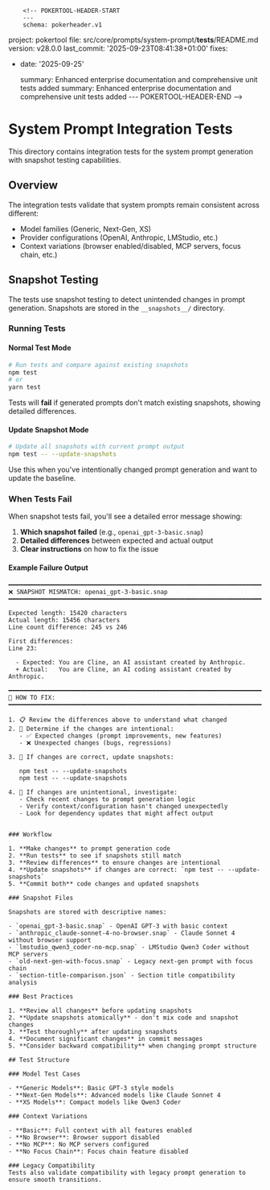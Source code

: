         <!-- POKERTOOL-HEADER-START
        ---
        schema: pokerheader.v1
project: pokertool
file: src/core/prompts/system-prompt/__tests__/README.md
version: v28.0.0
last_commit: '2025-09-23T08:41:38+01:00'
fixes:

- date: '2025-09-25'

  summary: Enhanced enterprise documentation and comprehensive unit tests added
  summary: Enhanced enterprise documentation and comprehensive unit tests added
        ---
        POKERTOOL-HEADER-END -->
# System Prompt Integration Tests

This directory contains integration tests for the system prompt generation with snapshot testing capabilities.

## Overview

The integration tests validate that system prompts remain consistent across different:

- Model families (Generic, Next-Gen, XS)
- Provider configurations (OpenAI, Anthropic, LMStudio, etc.)
- Context variations (browser enabled/disabled, MCP servers, focus chain, etc.)

## Snapshot Testing

The tests use snapshot testing to detect unintended changes in prompt generation. Snapshots are stored in the `__snapshots__/` directory.

### Running Tests

#### Normal Test Mode
```bash
# Run tests and compare against existing snapshots
npm test
# or
yarn test
```

Tests will **fail** if generated prompts don't match existing snapshots, showing detailed differences.

#### Update Snapshot Mode
```bash
# Update all snapshots with current prompt output
npm test -- --update-snapshots
```

Use this when you've intentionally changed prompt generation and want to update the baseline.

### When Tests Fail

When snapshot tests fail, you'll see a detailed error message showing:

1. **Which snapshot failed** (e.g., `openai_gpt-3-basic.snap`)
2. **Detailed differences** between expected and actual output
3. **Clear instructions** on how to fix the issue

#### Example Failure Output
```
━━━━━━━━━━━━━━━━━━━━━━━━━━━━━━━━━━━━━━━━━━━━━━━━━━━━━━━━━━━━━━━━━━━━━━━━━━━━━━━━
❌ SNAPSHOT MISMATCH: openai_gpt-3-basic.snap
━━━━━━━━━━━━━━━━━━━━━━━━━━━━━━━━━━━━━━━━━━━━━━━━━━━━━━━━━━━━━━━━━━━━━━━━━━━━━━━━

Expected length: 15420 characters
Actual length: 15456 characters
Line count difference: 245 vs 246

First differences:
Line 23:

  - Expected: You are Cline, an AI assistant created by Anthropic.
  + Actual:   You are Cline, an AI coding assistant created by Anthropic.

━━━━━━━━━━━━━━━━━━━━━━━━━━━━━━━━━━━━━━━━━━━━━━━━━━━━━━━━━━━━━━━━━━━━━━━━━━━━━━━━
🔧 HOW TO FIX:
━━━━━━━━━━━━━━━━━━━━━━━━━━━━━━━━━━━━━━━━━━━━━━━━━━━━━━━━━━━━━━━━━━━━━━━━━━━━━━━━

1. 📋 Review the differences above to understand what changed
2. 🤔 Determine if the changes are intentional:
   - ✅ Expected changes (prompt improvements, new features)
   - ❌ Unexpected changes (bugs, regressions)

3. 🔄 If changes are correct, update snapshots:

   npm test -- --update-snapshots
   npm test -- --update-snapshots

4. 🐛 If changes are unintentional, investigate:
   - Check recent changes to prompt generation logic
   - Verify context/configuration hasn't changed unexpectedly
   - Look for dependency updates that might affect output

```
```

### Workflow

1. **Make changes** to prompt generation code
2. **Run tests** to see if snapshots still match
3. **Review differences** to ensure changes are intentional
4. **Update snapshots** if changes are correct: `npm test -- --update-snapshots`
5. **Commit both** code changes and updated snapshots

### Snapshot Files

Snapshots are stored with descriptive names:

- `openai_gpt-3-basic.snap` - OpenAI GPT-3 with basic context
- `anthropic_claude-sonnet-4-no-browser.snap` - Claude Sonnet 4 without browser support
- `lmstudio_qwen3_coder-no-mcp.snap` - LMStudio Qwen3 Coder without MCP servers
- `old-next-gen-with-focus.snap` - Legacy next-gen prompt with focus chain
- `section-title-comparison.json` - Section title compatibility analysis

### Best Practices

1. **Review all changes** before updating snapshots
2. **Update snapshots atomically** - don't mix code and snapshot changes
3. **Test thoroughly** after updating snapshots
4. **Document significant changes** in commit messages
5. **Consider backward compatibility** when changing prompt structure

## Test Structure

### Model Test Cases

- **Generic Models**: Basic GPT-3 style models
- **Next-Gen Models**: Advanced models like Claude Sonnet 4
- **XS Models**: Compact models like Qwen3 Coder

### Context Variations

- **Basic**: Full context with all features enabled
- **No Browser**: Browser support disabled
- **No MCP**: No MCP servers configured
- **No Focus Chain**: Focus chain feature disabled

### Legacy Compatibility
Tests also validate compatibility with legacy prompt generation to ensure smooth transitions.